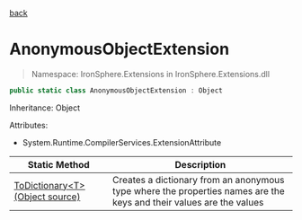 ﻿[back](/IronSphere.Extensions/types)

# AnonymousObjectExtension

> Namespace: IronSphere.Extensions in  IronSphere.Extensions.dll



```csharp
public static class AnonymousObjectExtension : Object
```
Inheritance: Object



Attributes:
        
* System.Runtime.CompilerServices.ExtensionAttribute




| Static Method | Description |
| --- | --- |
| [ToDictionary&lt;T&gt;(Object source)](AnonymousObjectExtension_ToDictionary-T-(Object)) | Creates a dictionary from an anonymous type where the properties names are the keys and their values are the values |
